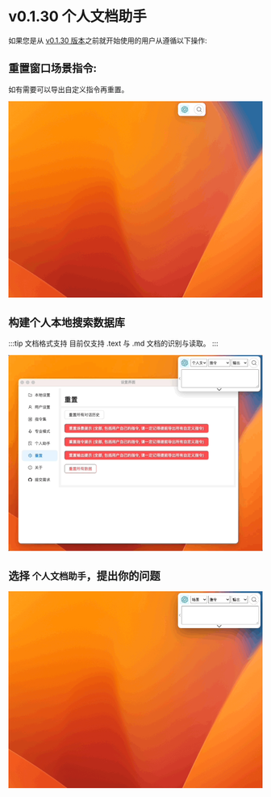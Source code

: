 # v0.1.30 个人文档助手

如果您是从 [v0.1.30 版本](../8-product-release/index.md#2023-10-16-v0130-promode-专业模式升级--个性化本地个人文档助手)之前就开始使用的用户从遵循以下操作:

## 重置窗口场景指令:

如有需要可以导出自定义指令再重置。

![](./img/4-local-personal-document-assistant/2023-10-16-img-1-reset-context-commands.gif)

## 构建个人本地搜索数据库

:::tip 文档格式支持
目前仅支持 .text 与 .md 文档的识别与读取。
:::

![](./img/4-local-personal-document-assistant/2023-10-16-img-2-setup-docsearch-database.gif)

## 选择 `个人文档助手`，提出你的问题

![](./img/4-local-personal-document-assistant/2023-10-16-img-3-query-docsearch.gif)
